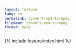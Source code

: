 ```yaml
---
layout: feature
lang: en
permalink: convert-mp4-to-mpeg
fileName: convert-mp4-to-mpeg
format: mpeg
---
```


 {% include feature/index.html %}